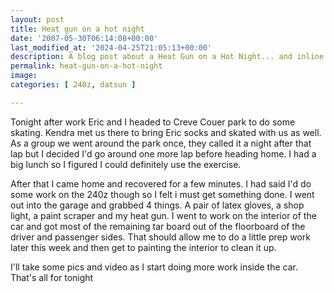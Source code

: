 ```yaml
---
layout: post
title: Heat gun on a hot night
date: '2007-05-30T06:14:08+00:00'
last_modified_at: '2024-04-25T21:05:13+00:00'
description: A blog post about a Heat Gun on a Hot Night... and inline skating.
permalink: heat-gun-on-a-hot-night
image: 
categories: [ 240z, datsun ]

---
```


Tonight after work Eric and I headed to Creve Couer park to do some skating. Kendra met us there to bring Eric socks and skated with us as well. As a group we went around the park once, they called it a night after that lap but I decided I'd go around one more lap before heading home. I had a big lunch so I figured I could definitely use the exercise.


After that I came home and recovered for a few minutes. I had said I'd do some work on the 240z though so I felt i must get something done. I went out into the garage and grabbed 4 things. A pair of latex gloves, a shop light, a paint scraper and my heat gun. I went to work on the interior of the car and got most of the remaining tar board out of the floorboard of the driver and passenger sides. That should allow me to do a little prep work later this week and then get to painting the interior to clean it up.


I'll take some pics and video as I start doing more work inside the car. That's all for tonight






